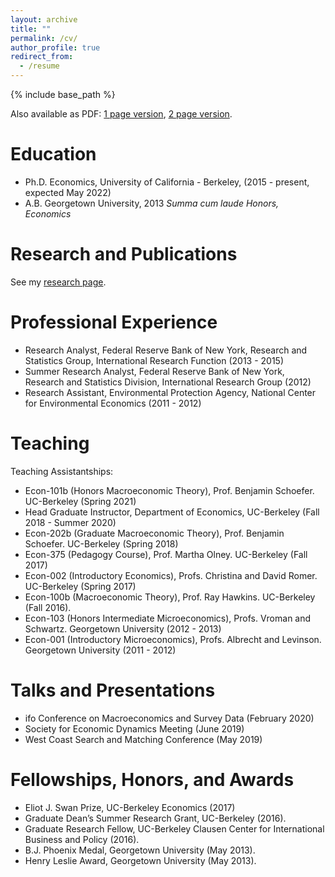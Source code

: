 ```yaml
---
layout: archive
title: ""
permalink: /cv/
author_profile: true
redirect_from:
  - /resume
---
```


{% include base_path %}

Also available as PDF: [1 page version](http://prestonmui.github.io/files/mui_cv_1page.pdf), [2 page version](http://prestonmui.github.io/files/mui_cv.pdf).

Education
======
* Ph.D. Economics, University of California - Berkeley, (2015 - present, expected May 2022)
* A.B. Georgetown University, 2013
_Summa cum laude_
_Honors, Economics_

Research and Publications
======
See my [research page](https://prestonmui.github.io/research/).

Professional Experience
======
* Research Analyst, Federal Reserve Bank of New York, Research and Statistics Group, International Research Function (2013 - 2015)
* Summer Research Analyst, Federal Reserve Bank of New York, Research and Statistics Division, International Research Group (2012)
* Research Assistant, Environmental Protection Agency, National Center for Environmental Economics (2011 - 2012)

Teaching
======
Teaching Assistantships:
* Econ-101b (Honors Macroeconomic Theory), Prof. Benjamin Schoefer. UC-Berkeley (Spring 2021)
* Head Graduate Instructor, Department of Economics, UC-Berkeley (Fall 2018 - Summer 2020)
* Econ-202b (Graduate Macroeconomic Theory), Prof. Benjamin Schoefer. UC-Berkeley (Spring 2018)
* Econ-375 (Pedagogy Course), Prof. Martha Olney. UC-Berkeley (Fall 2017)
* Econ-002 (Introductory Economics), Profs. Christina and David Romer. UC-Berkeley (Spring 2017)
* Econ-100b (Macroeconomic Theory), Prof. Ray Hawkins. UC-Berkeley (Fall 2016).
* Econ-103 (Honors Intermediate Microeconomics), Profs. Vroman and Schwartz. Georgetown University (2012 - 2013)
* Econ-001 (Introductory Microeconomics), Profs. Albrecht and Levinson. Georgetown University (2011 - 2012)

Talks and Presentations
======
* ifo Conference on Macroeconomics and Survey Data (February 2020)
* Society for Economic Dynamics Meeting (June 2019)
* West Coast Search and Matching Conference (May 2019)

Fellowships, Honors, and Awards
======
* Eliot J. Swan Prize, UC-Berkeley Economics (2017)
* Graduate Dean’s Summer Research Grant, UC-Berkeley (2016).
* Graduate Research Fellow, UC-Berkeley Clausen Center for International Business and Policy (2016).
* B.J. Phoenix Medal, Georgetown University (May 2013).
* Henry Leslie Award, Georgetown University (May 2013).
